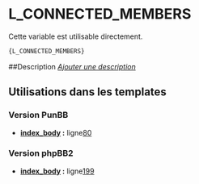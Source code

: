 # L_CONNECTED_MEMBERS


Cette variable est utilisable directement.

```html
{L_CONNECTED_MEMBERS}
```

##Description
[*Ajouter une description*](https://fa-tvars.appspot.com/var/L_CONNECTED_MEMBERS)

## Utilisations dans les templates

### Version PunBB
* __[index_body](../tpl/var/punbb/index_body.md#readme) :__ ligne[80](../tpl/src/punbb/index_body.tpl#L80)

### Version phpBB2
* __[index_body](../tpl/var/subsilver/index_body.md#readme) :__ ligne[199](../tpl/src/subsilver/index_body.tpl#L199)